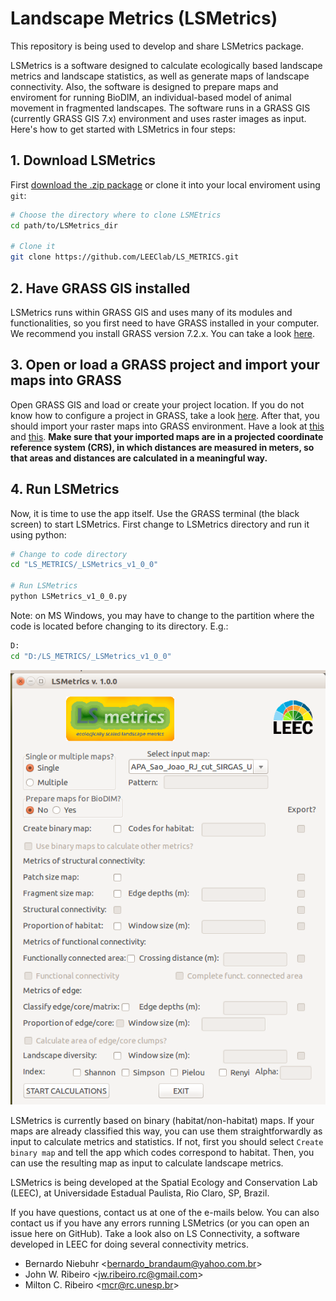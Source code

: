 # Landscape Metrics (LSMetrics)

This repository is being used to develop and share LSMetrics package.

LSMetrics is a software designed to calculate ecologically based landscape metrics and landscape statistics, as well as generate maps of landscape connectivity.
Also, the software is designed to prepare maps and enviroment for running BioDIM, an individual-based model of animal movement in fragmented landscapes.
The software runs in a GRASS GIS (currently GRASS GIS 7.x) environment and uses raster images as input. Here's how to get started with LSMetrics in four steps:

## 1. Download LSMetrics

First [download the .zip package](https://github.com/LEEClab/LS_METRICS/archive/master.zip) or clone it into your local enviroment using `git`:
```bash
# Choose the directory where to clone LSMEtrics
cd path/to/LSMetrics_dir

# Clone it
git clone https://github.com/LEEClab/LS_METRICS.git
```

## 2. Have GRASS GIS installed

LSMetrics runs within GRASS GIS and uses many of its modules and functionalities, so you first need to have GRASS installed in your computer. We recommend you install GRASS version 7.2.x. You can take a look [here](https://github.com/LEEClab/LS_CORRIDORS/wiki/Installation).

## 3. Open or load a GRASS project and import your maps into GRASS

Open GRASS GIS and load or create your project location. If you do not know how to configure a project in GRASS, take a look [here](https://grass.osgeo.org/grass72/manuals/helptext.html). 
After that, you should import your raster maps into GRASS environment. Have a look at [this](https://grass.osgeo.org/grass70/manuals/r.in.gdal.html) and [this](https://grasswiki.osgeo.org/wiki/Importing_data).
**Make sure that your imported maps are in a projected coordinate reference system (CRS), in which 
distances are measured in meters, so that areas and distances are calculated in a meaningful way.**

## 4. Run LSMetrics

Now, it is time to use the app itself. Use the GRASS terminal (the black screen) to start LSMetrics. First change to LSMetrics directory and run it using python:
```bash
# Change to code directory
cd "LS_METRICS/_LSMetrics_v1_0_0"

# Run LSMetrics
python LSMetrics_v1_0_0.py
```

Note: on MS Windows, you may have to change to the partition where the code is located before changing to its directory. E.g.:

```bash
D:
cd "D:/LS_METRICS/_LSMetrics_v1_0_0"
```

<img src="images/LSMetrics_GUI.png"/>

LSMetrics is currently based on binary (habitat/non-habitat) maps. If your maps are already classified this way, 
you can use them straightforwardly as input to calculate metrics and statistics. If not, first you should select `Create binary map` 
and tell the app which codes correspond to habitat. Then, you can use the resulting map as input to calculate landscape metrics.

LSMetrics is being developed at the Spatial Ecology and Conservation Lab (LEEC), at Universidade Estadual Paulista, Rio Claro, SP, Brazil.

If you have questions, contact us at one of the e-mails below. You can also contact us if you have any errors running LSMetrics (or you can open an issue here on GitHub). Take a look also on LS Connectivity, a software developed in LEEC for doing several connectivity metrics. 

- Bernardo Niebuhr <<bernardo_brandaum@yahoo.com.br>>
- John W. Ribeiro <<jw.ribeiro.rc@gmail.com>>
- Milton C. Ribeiro <<mcr@rc.unesp.br>>


